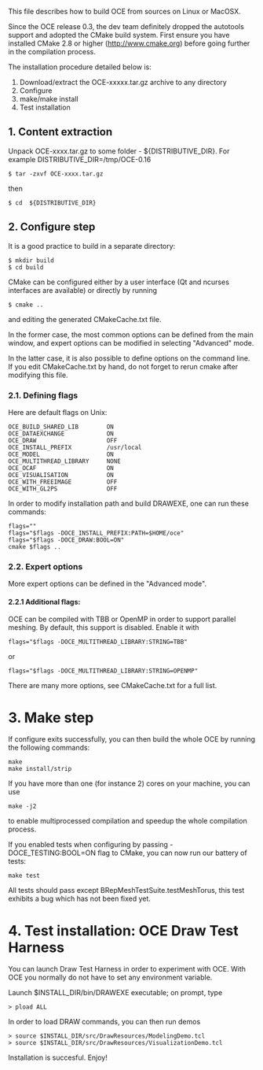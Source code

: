 This file describes how to build OCE from sources on Linux or MacOSX.

Since the OCE release 0.3, the dev team definitely dropped the autotools
support and adopted the CMake build system. First ensure you have installed
CMake 2.8 or higher (http://www.cmake.org) before going further in the
compilation process.

The installation procedure detailed below is:
 1. Download/extract the OCE-xxxxx.tar.gz archive to any directory
 2. Configure
 3. make/make install
 4. Test installation

## 1. Content extraction

Unpack OCE-xxxx.tar.gz to some folder - ${DISTRIBUTIVE_DIR}.
For example DISTRIBUTIVE_DIR=/tmp/OCE-0.16

    $ tar -zxvf OCE-xxxx.tar.gz

then

    $ cd  ${DISTRIBUTIVE_DIR}

## 2. Configure step

It is a good practice to build in a separate directory:

    $ mkdir build
    $ cd build

CMake can be configured either by a user interface (Qt and ncurses interfaces
are available) or directly by running

    $ cmake ..

and editing the generated CMakeCache.txt file.

In the former case, the most common options can be defined from the
main window, and expert options can be modified in selecting "Advanced"
mode.

In the latter case, it is also possible to define options on the
command line.  If you edit CMakeCache.txt by hand, do not forget to
rerun cmake after modifying this file.

### 2.1. Defining flags

Here are default flags on Unix:

    OCE_BUILD_SHARED_LIB        ON
    OCE_DATAEXCHANGE            ON
    OCE_DRAW                    OFF
    OCE_INSTALL_PREFIX          /usr/local
    OCE_MODEL                   ON
    OCE_MULTITHREAD_LIBRARY     NONE
    OCE_OCAF                    ON
    OCE_VISUALISATION           ON
    OCE_WITH_FREEIMAGE          OFF
    OCE_WITH_GL2PS              OFF

In order to modify installation path and build DRAWEXE, one
can run these commands:

    flags=""
    flags="$flags -DOCE_INSTALL_PREFIX:PATH=$HOME/oce"
    flags="$flags -DOCE_DRAW:BOOL=ON"
    cmake $flags ..

### 2.2. Expert options

More expert options can be defined in the "Advanced mode".

#### 2.2.1 Additional flags:

OCE can be compiled with TBB or OpenMP in order to support parallel meshing.
By default, this support is disabled.  Enable it with
 
    flags="$flags -DOCE_MULTITHREAD_LIBRARY:STRING=TBB"

or

    flags="$flags -DOCE_MULTITHREAD_LIBRARY:STRING=OPENMP"

There are many more options, see CMakeCache.txt for a full list.

# 3. Make step

If configure exits successfully, you can then build the whole OCE
by running the following commands:

    make
    make install/strip

If you have more than one (for instance 2) cores on your machine, you can use
 
    make -j2

to enable multiprocessed compilation and speedup the whole compilation
process.

If you enabled tests when configuring by passing -DOCE_TESTING:BOOL=ON
flag to CMake, you can now run our battery of tests:

    make test

All tests should pass except BRepMeshTestSuite.testMeshTorus, this test
exhibits a bug which has not been fixed yet.

# 4. Test installation: OCE Draw Test Harness

You can launch Draw Test Harness in order to experiment with OCE.
With OCE you normally do not have to set any environment variable.

Launch $INSTALL_DIR/bin/DRAWEXE executable; on prompt, type

    > pload ALL

In order to load DRAW commands, you can then run demos

    > source $INSTALL_DIR/src/DrawResources/ModelingDemo.tcl
    > source $INSTALL_DIR/src/DrawResources/VisualizationDemo.tcl

Installation is succesful. Enjoy!
